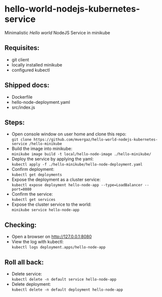 # hello-world-nodejs-kubernetes-service
Minimalistic *Hello world* NodeJS Service in minikube
## Requisites:
-   git client
-   locally installed minikube
-   configured kubectl
## Shipped docs:
-   Dockerfile
-   hello-node-deployment.yaml
-   src/index.js
##  Steps:
-   Open console window on user home and clone this repo:\
`git clone https://github.com/mvergaz/hello-world-nodejs-kubernetes-service /hello-minikube`
-   Build the image into minikube:\
`minikube image build -t local/hello-node-image ./hello-minikube/`
-   Deploy the service by applying the yaml:\
`kubectl apply -f ./hello-minikube/hello-node-deployment.yaml`
-   Confirm deployment:\
`kubectl get deployments`
-   Expose the deployment as a cluster service:\
`kubectl expose deployment hello-node-app --type=LoadBalancer --port=8080`
-   Confirm the service:\
`kubectl get services`
-   Expose the cluster service to the world:\
`minikube service hello-node-app`
## Checking:
-   Open a browser on http://127.0.0.1:8080
-   View the log with kubectl:\
`kubectl logs deployment.apps/hello-node-app`
## Roll all back:
-   Delete service:\
`kubectl delete -n default service hello-node-app`
-   Delete deployment:\
`kubectl delete -n default deployment hello-node-app`
